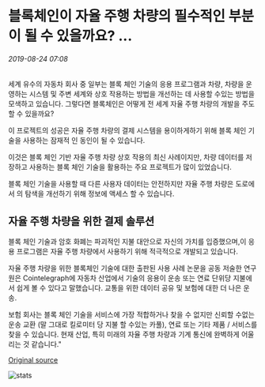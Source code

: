 # 블록체인이 자율 주행 차량의 필수적인 부분이 될 수 있을까요? ...

###### 2019-08-24 07:08

세계 유수의 자동차 회사 중 일부는 블록 체인 기술의 응용 프로그램과 차량, 차량을 운영하는 시스템 및 주변 세계와 상호 작용하는 방법을 개선하는 데 사용할 수있는 방법을 모색하고 있습니다. 그렇다면 블록체인은 어떻게 전 세계 자율 주행 차량의 개발을 주도할 수 있을까요?

이 프로젝트의 성공은 자율 주행 차량의 결제 시스템을 용이하게하기 위해 블록 체인 기술을 사용하는 잠재적 인 동인이 될 수 있습니다.

이것은 블록 체인 기반 자율 주행 차량 상호 작용의 최신 사례이지만, 차량 데이터를 저장하고 사용하는 블록 체인 기술을 활용하는 주요 프로젝트가 많이 있었습니다.

블록 체인 기술을 사용할 때 다른 사용자 데이터는 안전하지만 자율 주행 차량은 도로에서 의 탐색을 개선하기 위해 정보에 액세스 할 수 있습니다.

## 자율 주행 차량을 위한 결제 솔루션

블록 체인 기술과 암호 화폐는 파괴적인 지불 대안으로 자신의 가치를 입증했으며,이 응용 프로그램은 자율 주행 차량에서 사용하기 위해 적극적으로 개발되고 있습니다.

자율 주행 차량을 위한 블록체인 기술에 대한 출판된 사용 사례 논문을 공동 저술한 연구원은 Cointelegraph에 자동차 산업에서 기술의 응용이 운송 또는 연료 단위당 지불에서 쉽게 볼 수 있다고 말했습니다. 교통을 위한 데이터 공유 및 보험에 대한 더 나은 운송.

보험 회사는 블록 체인 기술을 서비스에 가장 적합하거나 찾을 수 없지만 신뢰할 수없는 운송 교환 (말 그대로 킬로미터 당 지불 할 수있는 카풀), 연료 또는 기타 제품 / 서비스를 찾을 수 있습니다. 현재 산업, 특히 미래의 자율 주행 차량과 기계 통신에 완벽하게 어울리는 것 같습니다."

[Original source](https://cointelegraph.com/news/can-blockchain-become-an-integral-part-of-autonomous-vehicles)

![stats](https://c.statcounter.com/11760860/0/a89fa40b/1/ "stats")
